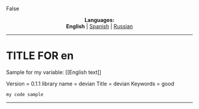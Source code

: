 False
<p align="center"><b>Languages:</b><br /><b>English</b> | <a href="https://github.com/markolofsen/devian/blob/master/README_es.md">Spanish</a> | <a href="https://github.com/markolofsen/devian/blob/master/README_ru.md">Russian</a></p>

---

# TITLE FOR en
Sample for my variable: [[English text]]

Version = 0.1.1
library name = devian
Title = devian
Keywords = good

```
my code sample
```


---

